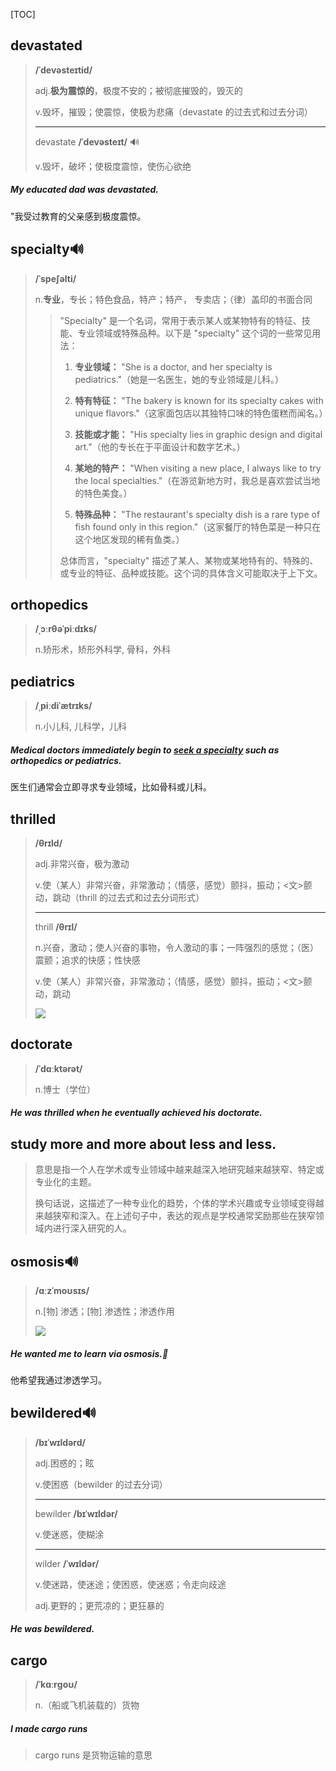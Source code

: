 [TOC]

## devastated

> **/ˈdevəsteɪtid/**
>
> adj.**极为震惊的**，极度不安的；被彻底摧毁的，毁灭的
>
> v.毁坏，摧毁；使震惊，使极为悲痛（devastate 的过去式和过去分词）
>
> ---
>
> devastate	 **/ˈdevəsteɪt/** 🔊
>
> v.毁坏，破坏；使极度震惊，使伤心欲绝

##### My educated dad was **devastated**.

"我受过教育的父亲感到极度震惊。

## specialty🔊

> **/ˈspeʃəlti/**
>
> n.**专业**，专长；特色食品，特产；特产， 专卖店；（律）盖印的书面合同
>
> > "Specialty" 是一个名词，常用于表示某人或某物特有的特征、技能、专业领域或特殊品种。以下是 "specialty" 这个词的一些常见用法：
> >
> > 1. **专业领域：** "She is a doctor, and her specialty is pediatrics."（她是一名医生，她的专业领域是儿科。）
> >
> > 2. **特有特征：** "The bakery is known for its specialty cakes with unique flavors."（这家面包店以其独特口味的特色蛋糕而闻名。）
> >
> > 3. **技能或才能：** "His specialty lies in graphic design and digital art."（他的专长在于平面设计和数字艺术。）
> >
> > 4. **某地的特产：** "When visiting a new place, I always like to try the local specialties."（在游览新地方时，我总是喜欢尝试当地的特色美食。）
> >
> > 5. **特殊品种：** "The restaurant's specialty dish is a rare type of fish found only in this region."（这家餐厅的特色菜是一种只在这个地区发现的稀有鱼类。）
> >
> > 总体而言，"specialty" 描述了某人、某物或某地特有的、特殊的、或专业的特征、品种或技能。这个词的具体含义可能取决于上下文。

## orthopedics

> **/ˌɔːrθəˈpiːdɪks/**
>
> n.矫形术，矫形外科学, 骨科，外科

## pediatrics

> **/ˌpiːdiˈætrɪks/**
>
> n.小儿科, 儿科学，儿科

##### Medical doctors immediately begin to <u>seek a **specialty**</u> such as **orthopedics** or **pediatrics**.

医生们通常会立即寻求专业领域，比如骨科或儿科。

## thrilled

> **/θrɪld/**
>
> adj.非常兴奋，极为激动
>
> v.使（某人）非常兴奋，非常激动；（情感，感觉）颤抖，振动；<文>颤动，跳动（thrill 的过去式和过去分词形式）
>
> ---
>
> thrill 	**/θrɪl/**
>
> n.兴奋，激动；使人兴奋的事物，令人激动的事；一阵强烈的感觉；（医）震颤；追求的快感；性快感
>
> v.使（某人）非常兴奋，非常激动；（情感，感觉）颤抖，振动；<文>颤动，跳动
>
> ![](https://oimagea7.ydstatic.com/image?id=-5412803816818872279&product=kid-dict&w=240)

## doctorate

> **/ˈdɑːktərət/**
>
> n.博士（学位）

##### He was **thrilled** when he eventually achieved his **doctorate**.

## study more and more about less and less.

> 意思是指一个人在学术或专业领域中越来越深入地研究越来越狭窄、特定或专业化的主题。
>
> 换句话说，这描述了一种专业化的趋势，个体的学术兴趣或专业领域变得越来越狭窄和深入。在上述句子中，表达的观点是学校通常奖励那些在狭窄领域内进行深入研究的人。

## osmosis🔊

> **/ɑːzˈmoʊsɪs/**
>
> n.[物] 渗透；[物] 渗透性；渗透作用
>
> ![](https://ydlunacommon-cdn.nosdn.127.net/7e05197bb9831b513249872026e5a90d.jpg?)

##### He wanted me to learn via **osmosis**.🚩

他希望我通过渗透学习。

## bewildered🔊

> **/bɪˈwɪldərd/**
>
> adj.困惑的；眩
>
> v.使困惑（bewilder 的过去分词）
>
> ---
>
> bewilder	**/bɪˈwɪldər/**
>
> v.使迷惑，使糊涂
>
> ---
>
> wilder	**/ˈwɪldər/**
>
> v.使迷路，使迷途；使困惑，使迷惑；令走向歧途
>
> adj.更野的；更荒凉的；更狂暴的

#####  He was **bewildered**.

## cargo

> **/ˈkɑːrɡoʊ/**
>
> n.（船或飞机装载的）货物

##### I made **cargo** runs

> cargo runs 是货物运输的意思